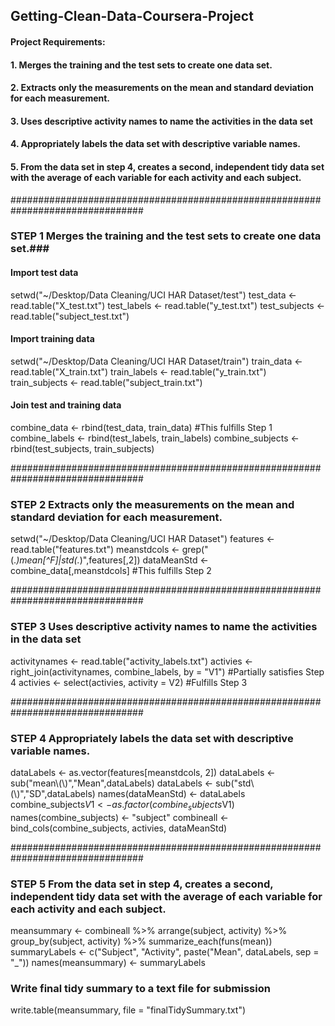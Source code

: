## Getting-Clean-Data-Coursera-Project
#### Project Requirements:

#### 1. Merges the training and the test sets to create one data set.
#### 2. Extracts only the measurements on the mean and standard deviation for each measurement.
#### 3. Uses descriptive activity names to name the activities in the data set
#### 4. Appropriately labels the data set with descriptive variable names.
#### 5. From the data set in step 4, creates a second, independent tidy data set with the average of each variable for each activity and each subject.

################################################################################
### STEP 1 Merges the training and the test sets to create one data set.###
#### Import test data
setwd("~/Desktop/Data Cleaning/UCI HAR Dataset/test")
test_data <- read.table("X_test.txt")
test_labels <- read.table("y_test.txt")
test_subjects <- read.table("subject_test.txt")

#### Import training data
setwd("~/Desktop/Data Cleaning/UCI HAR Dataset/train")
train_data <- read.table("X_train.txt")
train_labels <- read.table("y_train.txt")
train_subjects <- read.table("subject_train.txt")

#### Join test and training data
combine_data <- rbind(test_data, train_data) #This fulfills Step 1
combine_labels <- rbind(test_labels, train_labels)
combine_subjects <- rbind(test_subjects, train_subjects)

################################################################################
### STEP 2 Extracts only the measurements on the mean and standard deviation for each measurement.
setwd("~/Desktop/Data Cleaning/UCI HAR Dataset")
features <- read.table("features.txt")
meanstdcols <- grep("(.*)mean[^F]|std(.*)",features[,2])
dataMeanStd <- combine_data[,meanstdcols] #This fulfills Step 2

################################################################################
### STEP 3 Uses descriptive activity names to name the activities in the data set
activitynames <- read.table("activity_labels.txt")
activies <- right_join(activitynames, combine_labels, by = "V1") #Partially satisfies Step 4
activies <- select(activies, activity = V2) #Fulfills Step 3

################################################################################
### STEP 4 Appropriately labels the data set with descriptive variable names.
dataLabels <- as.vector(features[meanstdcols, 2])
dataLabels <- sub("mean\\(\\)","Mean",dataLabels)
dataLabels <- sub("std\\(\\)","SD",dataLabels)
names(dataMeanStd) <- dataLabels
combine_subjects$V1 <- as.factor(combine_subjects$V1)
names(combine_subjects) <- "subject"
combineall <- bind_cols(combine_subjects, activies, dataMeanStd)

################################################################################
### STEP 5 From the data set in step 4, creates a second, independent tidy data set with the average of each variable for each activity and each  subject.
meansummary <- combineall %>% arrange(subject, activity) %>% group_by(subject, activity) %>% summarize_each(funs(mean))
summaryLabels <- c("Subject", "Activity", paste("Mean", dataLabels, sep = "_"))
names(meansummary) <- summaryLabels

### Write final tidy summary to a text file for submission
write.table(meansummary, file = "finalTidySummary.txt")
